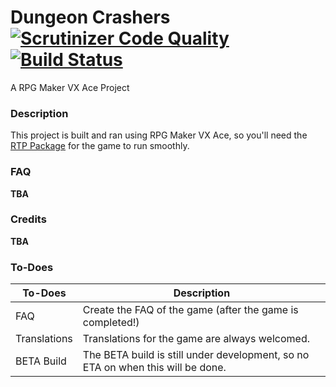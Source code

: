 # Dungeon Crashers [![Scrutinizer Code Quality](https://scrutinizer-ci.com/g/SaKProject/dungeon-crashers/badges/quality-score.png?b=master)](https://scrutinizer-ci.com/g/SaKProject/dungeon-crashers/?branch=master) [![Build Status](https://scrutinizer-ci.com/g/SaKProject/dungeon-crashers/badges/build.png?b=master)](https://scrutinizer-ci.com/g/SaKProject/dungeon-crashers/build-status/master)

A RPG Maker VX Ace Project

### Description
This project is built and ran using RPG Maker VX Ace, so you'll need the [RTP Package](http://www.rpgmakerweb.com/download/additional/run-time-packages) for the game to run smoothly.

### FAQ
**TBA**

### Credits
**TBA**

### To-Does

|To-Does| Description|
| --- | --- |
|FAQ| Create the FAQ of the game (after the game is completed!)|
|Translations|Translations for the game are always welcomed.|
|BETA Build| The BETA build is still under development, so no ETA on when this will be done.|
